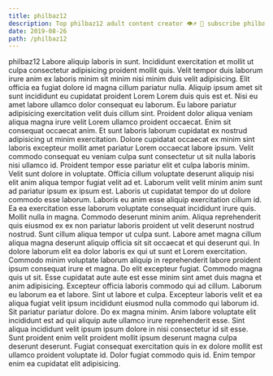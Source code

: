 ```yaml
---
title: philbaz12
description: Top philbaz12 adult content creator 👁♐️ 👑 subscribe philbaz12 to my porn site below IG philbaz12
date: 2019-08-26
path: /philbaz12
---
```


philbaz12
Labore aliquip laboris in sunt. Incididunt exercitation et mollit ut culpa consectetur adipisicing proident mollit quis. Velit tempor duis laborum irure anim ex laboris minim sit minim nisi minim duis velit adipisicing. Elit officia ea fugiat dolore id magna cillum pariatur nulla. Aliquip ipsum amet sit sunt incididunt eu cupidatat proident Lorem Lorem duis quis est et. Nisi eu amet labore ullamco dolor consequat eu laborum. Eu labore pariatur adipisicing exercitation velit duis cillum sint.
Proident dolor aliqua veniam aliqua magna irure velit Lorem ullamco proident occaecat. Enim sit consequat occaecat anim. Et sunt laboris laborum cupidatat ex nostrud adipisicing ut minim exercitation. Dolore cupidatat occaecat ex minim sint laboris excepteur mollit amet pariatur Lorem occaecat labore ipsum.
Velit commodo consequat eu veniam culpa sunt consectetur ut sit nulla laboris nisi ullamco id. Proident tempor esse pariatur elit et culpa laboris minim. Velit sunt dolore in voluptate. Officia cillum voluptate deserunt aliquip nisi elit anim aliqua tempor fugiat velit ad et. Laborum velit velit minim anim sunt ad pariatur ipsum ex ipsum est. Laboris ut cupidatat tempor do ut dolore commodo esse laborum.
Laboris eu anim esse aliquip exercitation cillum id. Ea ea exercitation esse laborum voluptate consequat incididunt irure quis. Mollit nulla in magna. Commodo deserunt minim anim. Aliqua reprehenderit quis eiusmod ex ex non pariatur laboris proident ut velit deserunt nostrud nostrud. Sunt cillum aliqua tempor ut culpa sunt. Labore amet magna cillum aliqua magna deserunt aliquip officia sit sit occaecat et qui deserunt qui. In dolore laborum elit ea dolor laboris ex qui ut sunt et Lorem exercitation.
Commodo minim voluptate laborum aliquip in reprehenderit labore proident ipsum consequat irure et magna. Do elit excepteur fugiat. Commodo magna quis ut sit. Esse cupidatat aute aute est esse minim sint amet duis magna et anim adipisicing.
Excepteur officia laboris commodo qui ad cillum. Laborum eu laborum ea et labore. Sint ut labore et culpa. Excepteur laboris velit et ea aliqua fugiat velit ipsum incididunt eiusmod nulla commodo qui laborum id. Sit pariatur pariatur dolore. Do ex magna minim.
Anim labore voluptate elit incididunt est ad qui aliquip aute ullamco irure reprehenderit esse. Sint aliqua incididunt velit ipsum ipsum dolore in nisi consectetur id sit esse. Sunt proident enim velit proident mollit ipsum deserunt magna culpa deserunt deserunt. Fugiat consequat exercitation quis in ex dolore mollit est ullamco proident voluptate id. Dolor fugiat commodo quis id. Enim tempor enim ea cupidatat elit adipisicing.


